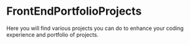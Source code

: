 # FrontEndPortfolioProjects

Here you will find various projects you can do to enhance your coding experience and portfolio of projects.
